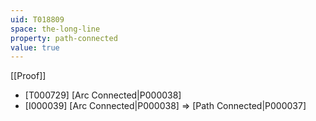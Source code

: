 ```yaml
---
uid: T018809
space: the-long-line
property: path-connected
value: true
---
```

[[Proof]]

* [T000729] [Arc Connected|P000038]
* [I000039] [Arc Connected|P000038] => [Path Connected|P000037]

